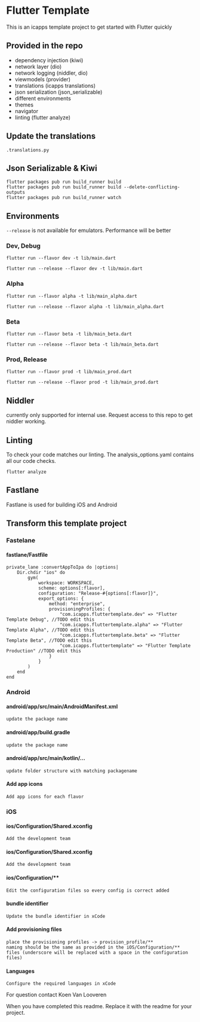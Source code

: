 # Flutter Template

This is an icapps template project to get started with Flutter quickly

## Provided in the repo

- dependency injection (kiwi)
- network layer (dio)
- network logging (niddler, dio)
- viewmodels (provider)
- translations (icapps translations)
- json serialization (json_serializable)
- different environments
- themes
- navigator
- linting (flutter analyze)

## Update the translations
```
.translations.py
```

## Json Serializable & Kiwi

```
flutter packages pub run build_runner build
flutter packages pub run build_runner build --delete-conflicting-outputs
flutter packages pub run build_runner watch
```
## Environments

`--release` is not available for emulators. Performance will be better

### Dev, Debug
```
flutter run --flavor dev -t lib/main.dart

flutter run --release --flavor dev -t lib/main.dart
```

### Alpha
```
flutter run --flavor alpha -t lib/main_alpha.dart

flutter run --release --flavor alpha -t lib/main_alpha.dart
```

### Beta
```
flutter run --flavor beta -t lib/main_beta.dart

flutter run --release --flavor beta -t lib/main_beta.dart
```

### Prod, Release
```
flutter run --flavor prod -t lib/main_prod.dart

flutter run --release --flavor prod -t lib/main_prod.dart
```

## Niddler

currently only supported for internal use.
Request access to this repo to get niddler working.

## Linting

To check your code matches our linting. The analysis_options.yaml contains all our code checks.

```
flutter analyze
```

## Fastlane

Fastlane is used for building iOS and Android

## Transform this template project

### Fastelane

#### fastlane/Fastfile

```
private_lane :convertAppToIpa do |options|
    Dir.chdir "ios" do
        gym(
            workspace: WORKSPACE,
            scheme: options[:flavor],
            configuration: "Release-#{options[:flavor]}",
            export_options: {
                method: "enterprise",
                provisioningProfiles: {
                    "com.icapps.fluttertemplate.dev" => "Flutter Template Debug", //TODO edit this
                    "com.icapps.fluttertemplate.alpha" => "Flutter Template Alpha", //TODO edit this
                    "com.icapps.fluttertemplate.beta" => "Flutter Template Beta", //TODO edit this
                    "com.icapps.fluttertemplate" => "Flutter Template Production" //TODO edit this
                }
            }
        )
    end
end
```


### Android

#### android/app/src/main/AndroidManifest.xml

```
update the package name
```

#### android/app/build.gradle

```
update the package name
```

#### android/app/src/main/kotlin/...

```
update folder structure with matching packagename
```


#### Add app icons

```
Add app icons for each flavor
```

### iOS

#### ios/Configuration/Shared.xconfig

```
Add the development team
```

#### ios/Configuration/Shared.xconfig

```
Add the development team
```

#### ios/Configuration/**

```
Edit the configuration files so every config is correct added
```

#### bundle identifier

```
Update the bundle identifier in xCode
```

#### Add provisioning files

```
place the provisioning profiles -> provision_profile/**
naming should be the same as provided in the iOS/Configuration/** files (underscore will be replaced with a space in the configuration files)
```

#### Languages

```
Configure the required languages in xCode
```

For question contact Koen Van Looveren

When you have completed this readme. Replace it with the readme for your project.